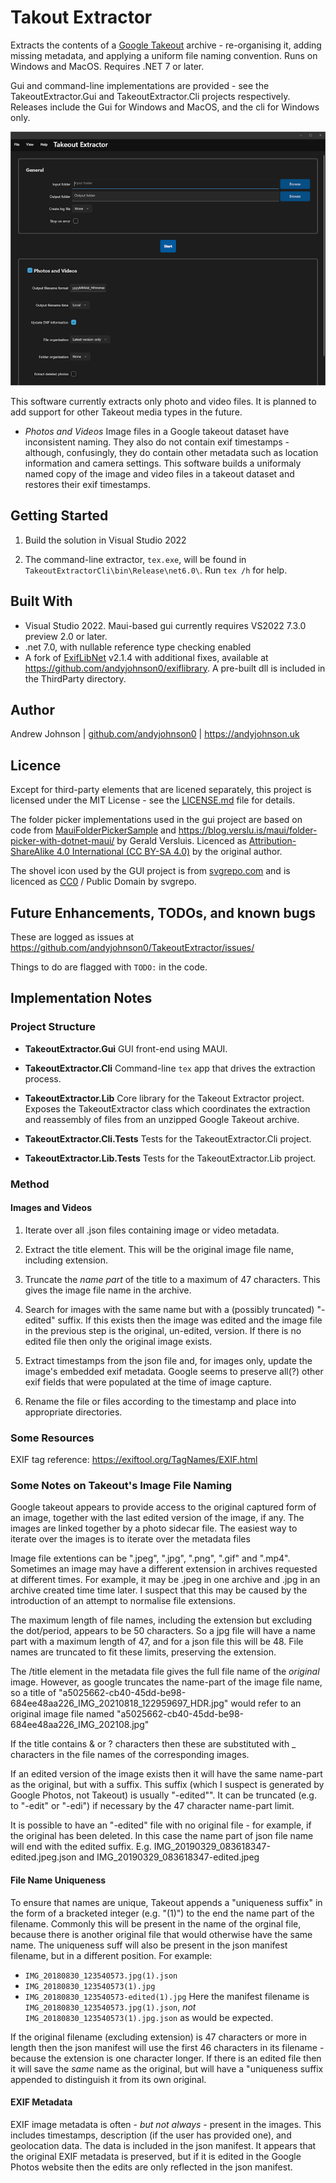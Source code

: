 ﻿# Takout Extractor

Extracts the contents of a [Google Takeout](https://takeout.google.com/) archive - re-organising it, adding missing metadata, and
applying a uniform file naming convention. Runs on Windows and MacOS. Requires .NET 7 or later.

Gui and command-line implementations are provided - see the TakeoutExtractor.Gui and TakeoutExtractor.Cli projects respectively.
Releases include the Gui for Windows and MacOS, and the cli for Windows only.

![Takeout Extractor GUI screenshot](screenshot-gui-small.png)

This software currently extracts only photo and video files. It is planned to add support for other Takeout media types in the future.

- *Photos and Videos* Image files in a Google takeout dataset have inconsistent naming. They also do not contain exif timestamps -
although, confusingly, they do contain other metadata such as location information and camera settings. This software builds a uniformaly
named copy of the image and video files in a takeout dataset and restores their exif timestamps.


## Getting Started

1. Build the solution in Visual Studio 2022

2. The command-line extractor, `tex.exe`, will be found in `TakeoutExtractorCli\bin\Release\net6.0\`.
Run `tex /h` for help.


## Built With

- Visual Studio 2022. Maui-based gui currently requires VS2022 7.3.0 preview 2.0 or later.
- .net 7.0, with nullable reference type checking enabled
- A fork of [ExifLibNet](https://www.nuget.org/packages/ExifLibNet) v2.1.4 with additional fixes, available at https://github.com/andyjohnson0/exiflibrary.
  A pre-built dll is included in the ThirdParty directory.


## Author

Andrew Johnson | [github.com/andyjohnson0](https://github.com/andyjohnson0) | https://andyjohnson.uk


## Licence

Except for third-party elements that are licened separately, this project is licensed under the MIT License - see the [LICENSE.md](LICENSE.md) file for details.

The folder picker implementations used in the gui project are based on code from [MauiFolderPickerSample](https://github.com/jfversluis/MauiFolderPickerSample)
and https://blog.verslu.is/maui/folder-picker-with-dotnet-maui/ by Gerald Versluis. 
Licenced as [Attribution-ShareAlike 4.0 International (CC BY-SA 4.0)](https://creativecommons.org/licenses/by-sa/4.0/) by the original author.

The shovel icon used by the GUI project is from [svgrepo.com](https://www.svgrepo.com) and is licenced as 
[CC0](https://creativecommons.org/publicdomain/zero/1.0/) / Public Domain by svgrepo.


## Future Enhancements, TODOs, and known bugs

These are logged as issues at https://github.com/andyjohnson0/TakeoutExtractor/issues/

Things to do are flagged with `TODO:` in the code. 



## Implementation Notes

### Project Structure

- **TakeoutExtractor.Gui** GUI front-end using MAUI.

- **TakeoutExtractor.Cli** Command-line `tex` app that drives the extraction process.

- **TakeoutExtractor.Lib** Core library for the Takeout Extractor project. Exposes the TakeoutExtractor class which
coordinates the extraction and reassembly of files from an unzipped Google Takeout archive.

- **TakeoutExtractor.Cli.Tests** Tests for the TakeoutExtractor.Cli project.

- **TakeoutExtractor.Lib.Tests** Tests for the TakeoutExtractor.Lib project.


### Method

#### Images and Videos

1. Iterate over all .json files containing image or video metadata.

2. Extract the title element. This will be the original image file name, including extension.

3. Truncate the *name part* of the title to a maximum of 47 characters. This gives the image file name in the archive.

4. Search for images with the same name but with a (possibly truncated) "-edited" suffix. If this exists then the
image was edited and the image file in the previous step is the original, un-edited, version. If there is no edited
file then only the original image exists.

5. Extract timestamps from the json file and, for images only, update the image's embedded exif metadata. Google seems
to preserve all(?) other exif fields that were populated at the time of image capture.

6. Rename the file or files according to the timestamp and place into appropriate directories.



### Some Resources

EXIF tag reference: <https://exiftool.org/TagNames/EXIF.html>


### Some Notes on Takeout's Image File Naming

Google takeout appears to provide access to the original captured form of an image, together with the last edited version of
the image, if any. The images are linked together by a photo sidecar file. The easiest way to iterate over the images is to 
iterate over the metadata files

Image file extentions can be ".jpeg", ".jpg", ".png", ".gif" and ".mp4". Sometimes an image may have a different extension in
archives requested at different times. For example, it may be .jpeg in one archive and .jpg in an archive created time time
later. I suspect that this may be caused by the introduction of an attempt to normalise file extensions.

The maximum length of file names, including the extension but excluding the dot/period, appears to be 50 characters.
So a jpg file will have a name part with a maximum length of 47, and for a json file this will be 48. File names are truncated
to fit these limits, preserving the extension.

The /title element in the metadata file gives the full file name of the _original_ image. However, as google truncates the name-part
of the image file name, so a title of "a5025662-cb40-45dd-be98-684ee48aa226_IMG_20210818_122959697_HDR.jpg" would refer to an
original image file named "a5025662-cb40-45dd-be98-684ee48aa226_IMG_202108.jpg"

If the title contains & or ? characters then these are substituted with _ characters in the file names of the corresponding images.

If an edited version of the image exists then it will have the same name-part as the original, but with a suffix. This suffix
(which I suspect is generated by Google Photos, not Takeout) is usually "-edited"". It can be truncated (e.g. to "-edit"
or "-edi") if necessary by the 47 character name-part limit.

It is possible to have an "-edited" file with no original file - for example, if the original has been deleted.
In this case the name part of json file name will end with the edited suffix. E.g. IMG_20190329_083618347-edited.jpeg.json
and IMG_20190329_083618347-edited.jpeg

#### File Name Uniqueness

To ensure that names are unique, Takeout appends a "uniqueness suffix" in the form of a bracketed integer (e.g. "(1)") to the end
the name part of the filename. Commonly this will be present in the name of the orginal file, because there is another original
file that would otherwise have the same name. The uniqueness suff will also be present in the json manifest filename, but in
a different position. For example:
- `IMG_20180830_123540573.jpg(1).json`
- `IMG_20180830_123540573(1).jpg`
- `IMG_20180830_123540573-edited(1).jpg`
Here the manifest filename is `IMG_20180830_123540573.jpg(1).json`, _not_ `IMG_20180830_123540573(1).jpg.json` as would be expected.

If the original filename (excluding extension) is 47 characters or more in length then the json manifest will use the first 46
characters in its filename - because the extension is one character longer. If there is an edited file then it will save the *same*
name as the original, but will have a "uniqueness suffix appended to distinguish it from its own original.

#### EXIF Metadata

EXIF image metadata is often - _but not always_ - present in the images. This includes timestamps, description (if the user has
provided one), and geolocation data. The data is included in the json manifest. It appears that the original EXIF metadata is
preserved, but if it is edited in the Google Photos website then the edits are only reflected in the json manifest.


